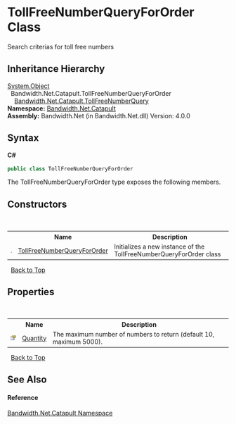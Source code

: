 ﻿# TollFreeNumberQueryForOrder Class
 

Search criterias for toll free numbers


## Inheritance Hierarchy
<a href="http://msdn2.microsoft.com/en-us/library/e5kfa45b" target="_blank">System.Object</a><br />&nbsp;&nbsp;Bandwidth.Net.Catapult.TollFreeNumberQueryForOrder<br />&nbsp;&nbsp;&nbsp;&nbsp;<a href ="T_Bandwidth_Net_Catapult_TollFreeNumberQuery.md">Bandwidth.Net.Catapult.TollFreeNumberQuery</a><br />
**Namespace:**&nbsp;<a href ="N_Bandwidth_Net_Catapult.md">Bandwidth.Net.Catapult</a><br />**Assembly:**&nbsp;Bandwidth.Net (in Bandwidth.Net.dll) Version: 4.0.0

## Syntax

**C#**<br />
``` C#
public class TollFreeNumberQueryForOrder
```

The TollFreeNumberQueryForOrder type exposes the following members.


## Constructors
&nbsp;<table><tr><th></th><th>Name</th><th>Description</th></tr><tr><td>![Public method](media/pubmethod.gif "Public method")</td><td><a href ="M_Bandwidth_Net_Catapult_TollFreeNumberQueryForOrder__ctor.md">TollFreeNumberQueryForOrder</a></td><td>
Initializes a new instance of the TollFreeNumberQueryForOrder class</td></tr></table>&nbsp;
<a href="#tollfreenumberqueryfororder-class">Back to Top</a>

## Properties
&nbsp;<table><tr><th></th><th>Name</th><th>Description</th></tr><tr><td>![Public property](media/pubproperty.gif "Public property")</td><td><a href ="P_Bandwidth_Net_Catapult_TollFreeNumberQueryForOrder_Quantity.md">Quantity</a></td><td>
The maximum number of numbers to return (default 10, maximum 5000).</td></tr></table>&nbsp;
<a href="#tollfreenumberqueryfororder-class">Back to Top</a>

## See Also


#### Reference
<a href ="N_Bandwidth_Net_Catapult.md">Bandwidth.Net.Catapult Namespace</a><br />